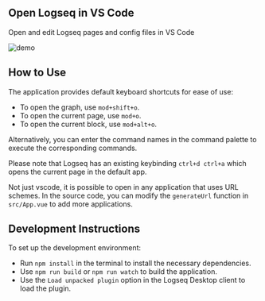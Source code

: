 ## Open Logseq in VS Code

Open and edit Logseq pages and config files in VS Code

![demo](./demo.gif)


## How to Use

The application provides default keyboard shortcuts for ease of use:
- To open the graph, use `mod+shift+o`.
- To open the current page, use `mod+o`.
- To open the current block, use `mod+alt+o`.

Alternatively, you can enter the command names in the command palette to execute the corresponding commands.

Please note that Logseq has an existing keybinding `ctrl+d ctrl+a` which opens the current page in the default app.

Not just vscode, it is possible to open in any application that uses URL schemes. In the source code, you can modify the `generateUrl` function in `src/App.vue` to add more applications.

## Development Instructions

To set up the development environment:
- Run `npm install` in the terminal to install the necessary dependencies.
- Use `npm run build` or `npm run watch` to build the application.
- Use the `Load unpacked plugin` option in the Logseq Desktop client to load the plugin.
